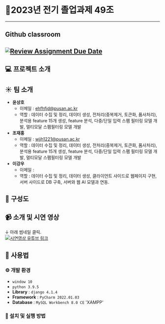 # 🎉2023년 전기 졸업과제 49조
-----------
## Github classroom
[![Review Assignment Due Date](https://classroom.github.com/assets/deadline-readme-button-24ddc0f5d75046c5622901739e7c5dd533143b0c8e959d652212380cedb1ea36.svg)](https://classroom.github.com/a/fnZ3vxy8)
--------
## 💻 프로젝트 소개
## ☀️ 팀 소개
- **윤상호**
  - 이메일 : ehfhfjd@pusan.ac.kr
  - 역할 : 데이터 수집 및 정리, 데이터 생성, 전처리(중복제거, 토큰화, 품사처리), 분석용 feature 15개 생성, feature 분석, 다중/단일 입력 스팸 필터링 모델 개발, 멀티모달 스팸필터링 모델 개발
- **조재홍**
  - 이메일 : wjjh1221@pusan.ac.kr
  - 역할 : 데이터 수집 및 정리, 데이터 생성, 전처리(중복제거, 토큰화, 품사처리), 분석용 feature 15개 생성, feature 분석, 다중/단일 입력 스팸 필터링 모델 개발, 멀티모달 스팸필터링 모델 개발
- **이강우**
  - 이메일 :
  - 역할 : 데이터 수집 및 정리, 데이터 생성, 클라이언트 사이드로 웹페이지 구현, 서버 사이드로 DB 구축, 서버와 웹 AI 모델과 연동.

## 🚴 구성도

## 📹 소개 및 시연 영상
↓ 아래 썸네일 클릭.\
[![시연영상 유튜브 링크](http://img.youtube.com/vi/G_m9r8yo7nI/0.jpg)](https://youtu.be/G_m9r8yo7nI)
## 📄 사용법
### ⚙️ 개발 환경
- `window 10`
- `python 3.9.5`
- **Library** : `django 4.1.4`
- **Framework** : `PyCharm 2022.01.03`
- **Database** : `MySQL Workbench 8.0 CE` 'XAMPP'
### 🔑 설치 및 실행 방법
